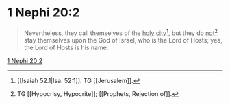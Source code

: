 # 1 Nephi 20:2

> Nevertheless, they call themselves of the <u>holy city</u>[^a], but they do <u>not</u>[^b] stay themselves upon the God of Israel, who is the Lord of Hosts; yea, the Lord of Hosts is his name.

[1 Nephi 20:2](https://www.churchofjesuschrist.org/study/scriptures/bofm/1-ne/20?lang=eng&id=p2#p2)


[^a]: [[Isaiah 52.1|Isa. 52:1]]. TG [[Jerusalem]].
[^b]: TG [[Hypocrisy, Hypocrite]]; [[Prophets, Rejection of]].
